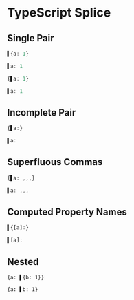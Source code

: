 # TypeScript Splice
## Single Pair
```typescript
▌{a: 1}
```
```typescript
▌a: 1
```

```typescript
{▌a: 1}
```
```typescript
▌a: 1
```

## Incomplete Pair
```typescript
{▌a:}
```
```typescript
▌a:
```

## Superfluous Commas
```typescript
{▌a: ,,,}
```
```typescript
▌a: ,,,
```

## Computed Property Names
```typescript
▌{[a]:}
```
```typescript
▌[a]:
```

## Nested
```tsx
{a: ▌{b: 1}}
```
```tsx
{a: ▌b: 1}
```
